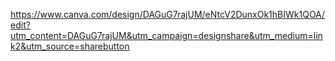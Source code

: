 https://www.canva.com/design/DAGuG7rajUM/eNtcV2DunxOk1hBIWk1QOA/edit?utm_content=DAGuG7rajUM&utm_campaign=designshare&utm_medium=link2&utm_source=sharebutton


